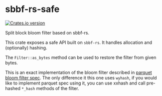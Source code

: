 # sbbf-rs-safe
<a href="https://crates.io/crates/sbbf-rs-safe">
	<img src="https://img.shields.io/crates/v/sbbf-rs-safe.svg?style=flat-square"
	alt="Crates.io version" />
</a>

Split block bloom filter based on sbbf-rs.

This crate exposes a safe API built on `sbbf-rs`. It handles allocation and (optionally) hashing.

The `Filter::as_bytes` method can be used to restore the filter from given bytes.

This is an exact implementation of the bloom filter described in [parquet bloom filter spec](https://github.com/apache/parquet-format/blob/master/BloomFilter.md).
The only difference it this one uses `wyhash`, if you would like to implement parquet spec using it, you can use xxhash and call pre-hashed `*_hash` methods of the filter.
